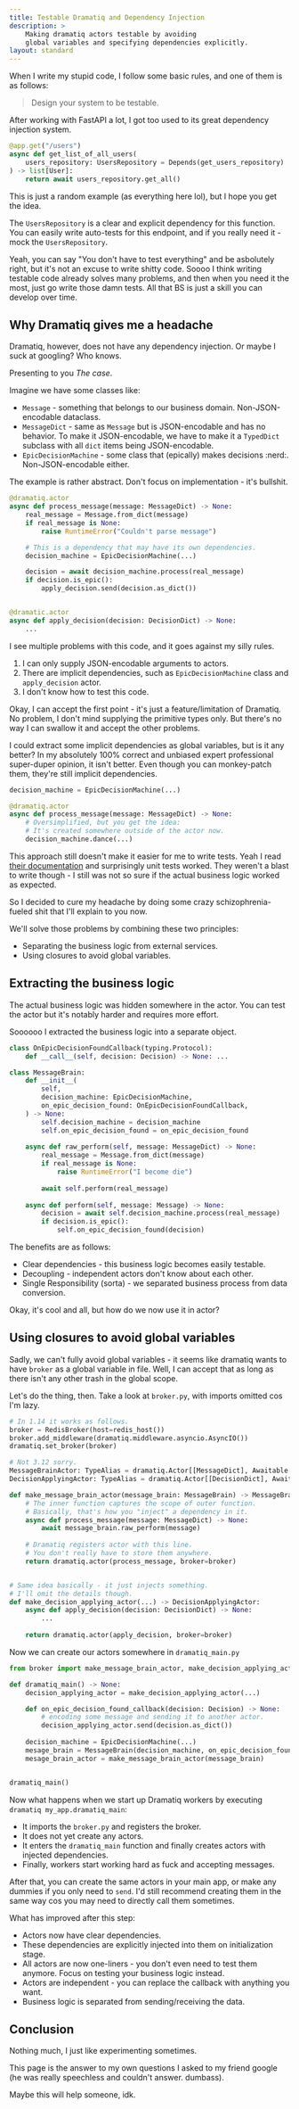 ```yaml
---
title: Testable Dramatiq and Dependency Injection
description: >
    Making dramatiq actors testable by avoiding
    global variables and specifying dependencies explicitly.
layout: standard
---
```


When I write my stupid code, I follow some basic rules, and one of them is as follows:

> Design your system to be testable.

After working with FastAPI a lot, I got too used to its great dependency injection system.

```python
@app.get("/users")
async def get_list_of_all_users(
    users_repository: UsersRepository = Depends(get_users_repository)
) -> list[User]:
    return await users_repository.get_all()
```

This is just a random example (as everything here lol), but I hope you get the idea.

The `UsersRepository` is a clear and explicit dependency for this function.
You can easily write auto-tests for this endpoint, and
if you really need it - mock the `UsersRepository`.

Yeah, you can say "You don't have to test everything" and be asbolutely right,
but it's not an excuse to write shitty code.
Soooo I think writing testable code already solves many problems,
and then when you need it the most, just go write those damn tests.
All that BS is just a skill you can develop over time.

## Why Dramatiq gives me a headache

Dramatiq, however, does not have any dependency injection.
Or maybe I suck at googling? Who knows.

Presenting to you _The case_.

Imagine we have some classes like:

- `Message` - something that belongs to our business domain. Non-JSON-encodable dataclass.
- `MessageDict` - same as `Message` but is JSON-encodable and has no behavior.
  To make it JSON-encodable, we have to make it a `TypedDict` subclass with
  all `dict` items being JSON-encodable.
- `EpicDecisionMachine` - some class that (epically) makes decisions :nerd:.
  Non-JSON-encodable either.

The example is rather abstract. Don't focus on implementation - it's bullshit.

```python
@dramatiq.actor
async def process_message(message: MessageDict) -> None:
    real_message = Message.from_dict(message)
    if real_message is None:
        raise RuntimeError("Couldn't parse message")

    # This is a dependency that may have its own dependencies.
    decision_machine = EpicDecisionMachine(...)

    decision = await decision_machine.process(real_message)
    if decision.is_epic():
        apply_decision.send(decision.as_dict())


@dramatic.actor
async def apply_decision(decision: DecisionDict) -> None:
    ...
```

I see multiple problems with this code, and it goes against my silly rules.

1. I can only supply JSON-encodable arguments to actors.
2. There are implicit dependencies, such as `EpicDecisionMachine` class and `apply_decision` actor.
3. I don't know how to test this code.

Okay, I can accept the first point - it's just a feature/limitation of Dramatiq.
No problem, I don't mind supplying the primitive types only.
But there's no way I can swallow it and accept the other problems.

I could extract some implicit dependencies as global variables, but is it any better?
In my absolutely 100% correct and unbiased expert professional super-duper opinion, it isn't better.
Even though you can monkey-patch them, they're still implicit dependencies.

```python
decision_machine = EpicDecisionMachine(...)

@dramatiq.actor
async def process_message(message: MessageDict) -> None:
    # Oversimplified, but you get the idea:
    # It's created somewhere outside of the actor now.
    decision_machine.dance(...)
```

This approach still doesn't make it easier for me to write tests.
Yeah I read [their documentation](https://dramatiq.io/guide.html#unit-testing) and
surprisingly unit tests worked.
They weren't a blast to write though - I still was not so sure
if the actual business logic worked as expected.

So I decided to cure my headache by doing some crazy
schizophrenia-fueled shit that I'll explain to you now.

We'll solve those problems by combining these two principles:

- Separating the business logic from external services.
- Using closures to avoid global variables.

## Extracting the business logic

The actual business logic was hidden somewhere in the actor.
You can test the actor but it's notably harder and requires more effort.

Soooooo I extracted the business logic into a separate object.

```python
class OnEpicDecisionFoundCallback(typing.Protocol):
    def __call__(self, decision: Decision) -> None: ...

class MessageBrain:
    def __init__(
        self,
        decision_machine: EpicDecisionMachine,
        on_epic_decision_found: OnEpicDecisionFoundCallback,
    ) -> None:
        self.decision_machine = decision_machine
        self.on_epic_decision_found = on_epic_decision_found
    
    async def raw_perform(self, message: MessageDict) -> None:
        real_message = Message.from_dict(message)
        if real_message is None:
            raise RuntimeError("I become die")
    
        await self.perform(real_message)
    
    async def perform(self, message: Message) -> None:
        decision = await self.decision_machine.process(real_message)
        if decision.is_epic():
            self.on_epic_decision_found(decision)
```

The benefits are as follows:

- Clear dependencies - this business logic becomes easily testable.
- Decoupling - independent actors don't know about each other.
- Single Responsibility (sorta) - we separated business process from data conversion.

Okay, it's cool and all, but how do we now use it in actor?

## Using closures to avoid global variables

Sadly, we can't fully avoid global variables - it seems like
dramatiq wants to have `broker` as a global variable in file.
Well, I can accept that as long as there isn't any other trash in the global scope.

Let's do the thing, then. Take a look at `broker.py`, with imports omitted cos I'm lazy.

```python
# In 1.14 it works as follows.
broker = RedisBroker(host=redis_host())
broker.add_middleware(dramatiq.middleware.asyncio.AsyncIO())
dramatiq.set_broker(broker)

# Not 3.12 sorry.
MessageBrainActor: TypeAlias = dramatiq.Actor[[MessageDict], Awaitable[None]]
DecisionApplyingActor: TypeAlias = dramatiq.Actor[[DecisionDict], Awaitable[None]]

def make_message_brain_actor(message_brain: MessageBrain) -> MessageBrainActor:
    # The inner function captures the scope of outer function.
    # Basically, that's how you "inject" a dependency in it.
    async def process_message(message: MessageDict) -> None:
        await message_brain.raw_perform(message)
    
    # Dramatiq registers actor with this line.
    # You don't really have to store them anywhere.
    return dramatiq.actor(process_message, broker=broker)


# Same idea basically - it just injects something.
# I'll omit the details though.
def make_decision_applying_actor(...) -> DecisionApplyingActor:
    async def apply_decision(decision: DecisionDict) -> None:
        ...
    
    return dramatiq.actor(apply_decision, broker=broker)
```

Now we can create our actors somewhere in `dramatiq_main.py`

```python
from broker import make_message_brain_actor, make_decision_applying_actor

def dramatiq_main() -> None:
    decision_applying_actor = make_decision_applying_actor(...)

    def on_epic_decision_found_callback(decision: Decision) -> None:
        # encoding some message and sending it to another actor. 
        decision_applying_actor.send(decision.as_dict())
    
    decision_machine = EpicDecisionMachine(...)
    mesage_brain = MessageBrain(decision_machine, on_epic_decision_found_callback)
    mesage_brain_actor = make_message_brain_actor(message_brain)


dramatiq_main()
```

Now what happens when we start up Dramatiq workers by executing `dramatiq my_app.dramatiq_main`:

- It imports the `broker.py` and registers the broker.
- It does not yet create any actors.
- It enters the `dramatiq_main` function and finally creates actors with injected dependencies.
- Finally, workers start working hard as fuck and accepting messages.

After that, you can create the same actors in your main app,
or make any dummies if you only need to `send`.
I'd still recommend creating them in the same way
cos you may need to directly call them sometimes.

What has improved after this step:

- Actors now have clear dependencies.
- These dependencies are explicitly injected into them on initialization stage.
- All actors are now one-liners - you don't even need to test them anymore.
  Focus on testing your business logic instead.
- Actors are independent - you can replace the callback with anything you want.
- Business logic is separated from sending/receiving the data.

## Conclusion

Nothing much, I just like experimenting sometimes.

This page is the answer to my own questions I asked to my friend google
(he was really speechless and couldn't answer. dumbass).

Maybe this will help someone, idk.

